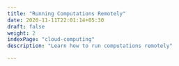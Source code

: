 ```yaml
---
title: "Running Computations Remotely"
date: 2020-11-11T22:01:14+05:30
draft: false
weight: 2
indexPage: "cloud-computing"
description: "Learn how to run computations remotely"

---
```

